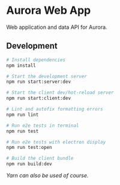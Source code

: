 # Aurora Web App

Web application and data API for Aurora.

## Development

```bash
# Install dependencies
npm install

# Start the development server
npm run start:server:dev

# Start the client dev/hot-reload server
npm run start:client:dev

# Lint and autofix formatting errors
npm run lint

# Run e2e tests in terminal
npm run test

# Run e2e tests with electron display
npm run test:open

# Build the client bundle
npm run build:dev
```

_Yarn can also be used of course._
